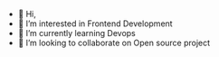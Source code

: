 - 👋 Hi,
- 👀 I’m interested in Frontend Development
- 🌱 I’m currently learning Devops
- 💞️ I’m looking to collaborate on Open source project
  

<!---
mahesheninrac/mahesheninrac is a ✨ special ✨ repository because its `README.md` (this file) appears on your GitHub profile.
You can click the Preview link to take a look at your changes.
--->
